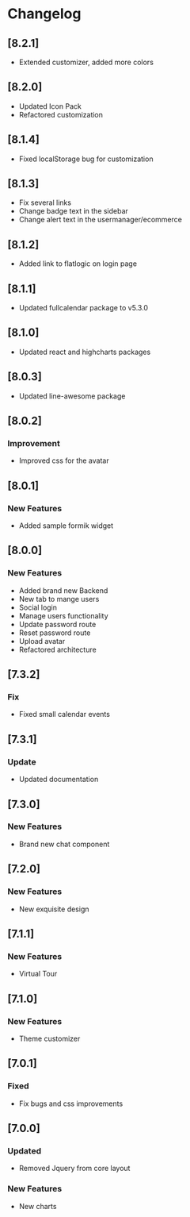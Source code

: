 # Changelog

## [8.2.1]

- Extended customizer, added more colors

## [8.2.0]

- Updated Icon Pack
- Refactored customization

## [8.1.4]

- Fixed localStorage bug for customization

## [8.1.3]

- Fix several links
- Change badge text in the sidebar
- Change alert text in the usermanager/ecommerce

## [8.1.2]

- Added link to flatlogic on login page

## [8.1.1]

- Updated fullcalendar package to v5.3.0

## [8.1.0]

- Updated react and highcharts packages

## [8.0.3]

- Updated line-awesome package 

## [8.0.2]

### Improvement

- Improved css for the avatar

## [8.0.1]

### New Features

- Added sample formik widget

## [8.0.0]

### New Features

- Added brand new Backend
- New tab to mange users
- Social login
- Manage users functionality
- Update password route
- Reset password route
- Upload avatar
- Refactored architecture

## [7.3.2]

### Fix

- Fixed small calendar events

## [7.3.1]

### Update

- Updated documentation

## [7.3.0]

### New Features

- Brand new chat component

## [7.2.0]

### New Features

- New exquisite design

## [7.1.1]

### New Features

- Virtual Tour

## [7.1.0]

### New Features

- Theme customizer

## [7.0.1]

### Fixed

- Fix bugs and css improvements

## [7.0.0]

### Updated

- Removed Jquery from core layout

### New Features

- New charts
